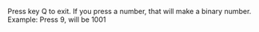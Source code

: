Press key Q to exit. If you press a number, that will make a binary number. Example: Press 9, will be 1001